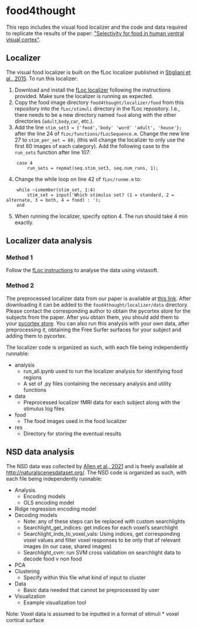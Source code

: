 # food4thought

This repo includes the visual food localizer and the code and data required to replicate the results of the paper: ["Selectivity for food in human ventral visual cortex"](https://www.nature.com/articles/s42003-023-04546-2). 

## Localizer

The visual food localizer is built on the fLoc localizer published in [Stigliani et al., 2015](https://www.jneurosci.org/content/35/36/12412). To run this localizer:
1. Download and install the [fLoc localizer](https://github.com/VPNL/fLoc) following the instructions provided. Make sure the localizer is running as expected.
2. Copy the food image directory `food4thought/localizer/food` from this repository into the `fLoc/stimuli` directory in the fLoc repository. I.e., there needs to be a new directory named `food` along with the other directories (`adult`,`body`,`car`, etc.).
3. Add the line `stim_set3 = {'food','body' 'word' 'adult', 'house'};` after the line 24 of `fLoc/functions/fLocSequence.m`. Change the new line 27 to `stim_per_set = 80;` (this will change the localizer to only use the first 80 images of each category). Add the following case to the `run_sets` function after line 107:
```
    case 4
        run_sets = repmat(seq.stim_set3, seq.num_runs, 1);
```
4. Change the while loop on line 42 of `fLoc/runme.m` to:
```
    while ~ismember(stim_set, 1:4)
        stim_set = input('Which stimulus set? (1 = standard, 2 = alternate, 3 = both, 4 = food) : ');
    end
```
5. When running the localizer, specify option 4. The run should take 4 min exactly.

## Localizer data analysis
### Method 1
Follow the [fLoc instructions](https://github.com/VPNL/fLoc#analysis) to analyse the data using vistasoft. 

### Method 2
The preprocessed localizer data from our paper is available at [this link](https://kilthub.cmu.edu/articles/dataset/Selectivity_for_food_in_human_ventral_visual_cortex/22049177). After downloading it can be added to the `food4thought/localizer/data` directory. Please contact the corresponding author to obtain the pycortex store for the subjects from the paper. After you obtain them, you should add them to your [pycortex store](https://gallantlab.github.io/pycortex/). You can also run this analysis with your own data, after preprocessing it, obtaining the Free Surfer surfaces for your subject and adding them to pycortex.

The localizer code is organized as such, with each file being independently runnable:
- analysis
  - run_all.ipynb used to run the localizer analysis for identifying food regions
  - A set of .py files containing the necessary analysis and utility functions
- data
  - Preprocessed localizer fMRI data for each subject along with the stimulus log files
- food
  - The food images used in the food localizer
- res
  - Directory for storing the eventual results

## NSD data analysis
The NSD data was collected by [Allen et al., 2021](https://www.nature.com/articles/s41593-021-00962-x) and is freely available at http://naturalscenesdataset.org/. The NSD code is organized as such, with each file being independently runnable:
- Analysis
  - Encoding models
  - OLS encoding model
- Ridge regression encoding model
- Decoding models
  - Note: any of these steps can be replaced with custom searchlights
  - Searchlight_get_indices: get indices for each voxel’s searchlight
  - Searchlight_inds_to_voxel_vals: Using indices, get corresponding voxel values and filter voxel responses to be only that of relevant images (in our case, shared images)
  - Searchlight_cvm: run SVM cross validation on searchlight data to decode food v non food 
- PCA
- Clustering
  - Specify within this file what kind of input to cluster
- Data
  - Basic data needed that cannot be preprocessed by user
- Visualization
  - Example visualization tool 

Note: Voxel data is assumed to be inputted in a format of stimuli * voxel cortical surface



